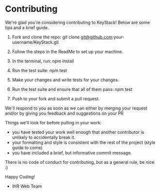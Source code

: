 # Contributing

We're glad you're considering contributing to KeyStack!  Below are some tips and a brief guide.
1.  Fork and clone the repo:
  git clone git@github.com:your-username/KeyStack.git

2.  Follow the steps in the ReadMe to set up your machine.

3.  In the terminal, run:
  npm install

4.  Run the test suite:
  npm test

5.  Make your changes and write tests for your changes.

6.  Run the test suite and ensure that all of them pass:
  npm test

7.  Push to your fork and submit a pull request.

We'll respond to you as soon as we can either by merging your request and/or by giving you feedback and suggestions on your PR

Things we'll look for before pulling in your work:
  * you have tested your work well enough that another contributor is unlikely to accidentally break it.
  * your formatting and style is consistent with the rest of the project (style guide to come)
  * you have included a brief, but informative commit message.

There is no code of conduct for contributing, but as a general rule, be nice.  :)

Happy Coding!
 - IHR Web Team
